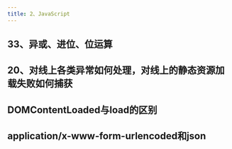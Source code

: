 ```yaml
---
title: 2、JavaScript
---
```



## 33、异或、进位、位运算

## 20、对线上各类异常如何处理，对线上的静态资源加载失败如何捕获

## DOMContentLoaded与load的区别

## application/x-www-form-urlencoded和json